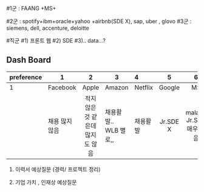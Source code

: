 
#1군 : FAANG +MS+

#2군 : spotify+ibm+oracle+yahoo +airbnb(SDE X), sap, uber , glovo
#3군 : siemens, dell, accenture, deloitte


#직군
#1) 프론트 웹
#2) SDE
#3).. data...?

## Dash Board
| preference |1|2| 3|4|5| 6 |7|
| ------------- |--- |:-------------: |-- |:------------- |:-------------: |:-------------:|--|
|1| Facebook|Apple|Amazon|Netflix|Google| MS| 
||채용 많지 않음|적지않은것 같은데 많지도 않음|채용활발.. WLB 별로,,|채용활발|Jr.SDE X|malaga Jr.SDE 매우 적음|Jr.SDE 거의없음|


<!-- 이거 찾아보는데 너무 떨리면서도 꼭 들어가고 싶은 열정도 생기는거 같다! 꼭,, 이거 나중에 보면서 뿌듯해 할 수 있도록 열심히 준비하자..! -->

1. 이력서 예상질문 (경력/ 프로젝트 정리)

2. 기업 가치 , 인재상 예상질문
